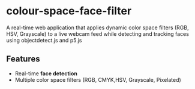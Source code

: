 # colour-space-face-filter
A real-time web application that applies dynamic color space filters (RGB, HSV, Grayscale) to a live webcam feed while detecting and tracking faces using objectdetect.js and p5.js

## Features

-  Real-time **face detection** 
-  Multiple color space filters (RGB, CMYK,HSV, Grayscale, Pixelated)



